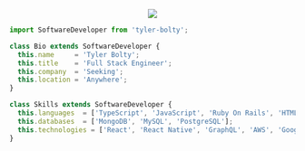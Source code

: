 <p align="center">
  <img src="https://images.unsplash.com/photo-1603298529316-06ab1d7b86d7?ixid=MnwxMjA3fDB8MHxwaG90by1wYWdlfHx8fGVufDB8fHx8&ixlib=rb-1.2.1&auto=format&fit=crop&w=2046&q=80"  />
</p>

```js
import SoftwareDeveloper from 'tyler-bolty';

class Bio extends SoftwareDeveloper {
  this.name     = 'Tyler Bolty';
  this.title    = 'Full Stack Engineer';
  this.company  = 'Seeking';
  this.location = 'Anywhere';
}

class Skills extends SoftwareDeveloper {
  this.languages  = ['TypeScript', 'JavaScript', 'Ruby On Rails', 'HTML', 'CSS'];
  this.databases  = ['MongoDB', 'MySQL', 'PostgreSQL'];
  this.technologies = ['React', 'React Native', 'GraphQL', 'AWS', 'Google Maps API', 'Material-UI'];
}
```
